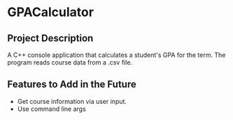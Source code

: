 # GPACalculator

## Project Description

A C++ console application that calculates a student's GPA for the term. The program reads course data from a .csv file.

## Features to Add in the Future

- Get course information via user input.
- Use command line args
